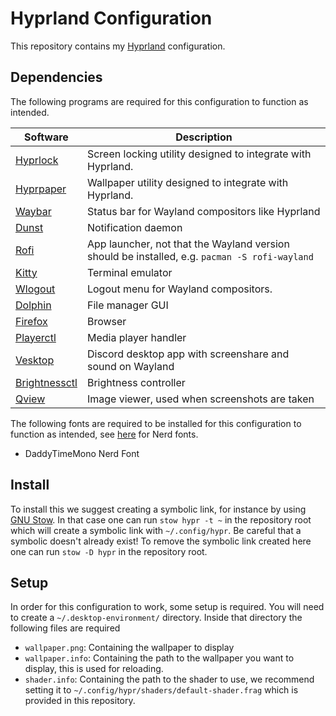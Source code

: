 # Hyprland Configuration

This repository contains my [Hyprland](https://hyprland.org/) configuration.

## Dependencies

The following programs are required for this configuration to function as intended.

| Software | Description |
|----------|-------------|
| [Hyprlock](https://github.com/hyprwm/hyprlock) | Screen locking utility designed to integrate with Hyprland. |
| [Hyprpaper](https://github.com/hyprwm/hyprpaper) | Wallpaper utility designed to integrate with Hyprland. | 
| [Waybar](https://github.com/Alexays/Waybar) | Status bar for Wayland compositors like Hyprland |
| [Dunst](https://github.com/dunst-project/dunst) | Notification daemon |
| [Rofi](https://github.com/in0ni/rofi-wayland) | App launcher, not that the Wayland version should be installed, e.g. `pacman -S rofi-wayland` |
| [Kitty](https://github.com/kovidgoyal/kitty) | Terminal emulator |
| [Wlogout](https://github.com/ArtsyMacaw/wlogout) | Logout menu for Wayland compositors. |
| [Dolphin](https://github.com/KDE/dolphin) | File manager GUI |
| [Firefox](https://www.mozilla.org/en-US/firefox/new/) | Browser | 
| [Playerctl](https://github.com/altdesktop/playerctl) | Media player handler |
| [Vesktop](https://github.com/Vencord/Vesktop) | Discord desktop app with screenshare and sound on Wayland | 
| [Brightnessctl](https://github.com/Hummer12007/brightnessctl) | Brightness controller |
| [Qview](https://github.com/jurplel/qView) | Image viewer, used when screenshots are taken |

The following fonts are required to be installed for this configuration to function as intended, 
see [here](https://www.nerdfonts.com/font-downloads) for Nerd fonts.

- DaddyTimeMono Nerd Font

## Install

To install this we suggest creating a symbolic link, for instance by using [GNU Stow](https://www.gnu.org/software/stow/).
In that case one can run `stow hypr -t ~` in the repository root which will create a symbolic link with `~/.config/hypr`. 
Be careful that a symbolic doesn't already exist! To remove the symbolic link created here 
one can run `stow -D hypr` in the repository root.

## Setup 

In order for this configuration to work, some setup is required. You will need to create 
a `~/.desktop-environment/` directory. Inside that directory the following files are required

- `wallpaper.png`: Containing the wallpaper to display
- `wallpaper.info`: Containing the path to the wallpaper you want to display, this 
    is used for reloading.
- `shader.info`: Containing the path to the shader to use, we recommend setting 
    it to `~/.config/hypr/shaders/default-shader.frag` which is provided in this 
    repository.
